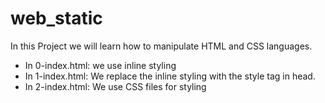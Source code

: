 # web_static
In this Project we will learn how to manipulate HTML and CSS languages.

* In 0-index.html: we use inline styling
* In 1-index.html: We replace the inline styling with the style tag in head.
* In 2-index.html: We use CSS files for styling
